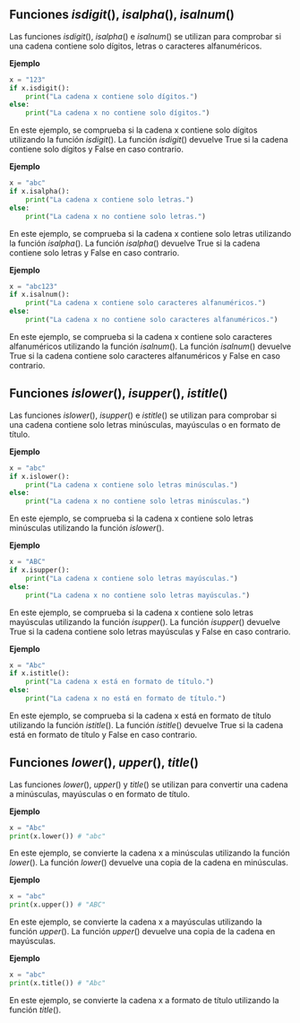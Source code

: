 ## Funciones *isdigit*(), *isalpha*(), *isalnum*()

Las funciones *isdigit*(), *isalpha*() e *isalnum*() se utilizan para comprobar si una cadena contiene solo dígitos, letras o caracteres alfanuméricos.

**Ejemplo**
```python
x = "123"
if x.isdigit():
    print("La cadena x contiene solo dígitos.")
else:
    print("La cadena x no contiene solo dígitos.")
```
En este ejemplo, se comprueba si la cadena x contiene solo dígitos utilizando la función *isdigit*().
La función *isdigit*() devuelve True si la cadena contiene solo dígitos y False en caso contrario.

**Ejemplo**
```python
x = "abc"
if x.isalpha():
    print("La cadena x contiene solo letras.")
else:
    print("La cadena x no contiene solo letras.")
```
En este ejemplo, se comprueba si la cadena x contiene solo letras utilizando la función *isalpha*().
La función *isalpha*() devuelve True si la cadena contiene solo letras y False en caso contrario.

**Ejemplo**
```python
x = "abc123"
if x.isalnum():
    print("La cadena x contiene solo caracteres alfanuméricos.")
else:
    print("La cadena x no contiene solo caracteres alfanuméricos.")
```
En este ejemplo, se comprueba si la cadena x contiene solo caracteres alfanuméricos utilizando la función *isalnum*().
La función *isalnum*() devuelve True si la cadena contiene solo caracteres alfanuméricos y False en caso contrario.

## Funciones *islower*(), *isupper*(), *istitle*()

Las funciones *islower*(), *isupper*() e *istitle*() se utilizan para comprobar si una cadena contiene solo letras minúsculas, mayúsculas o en formato de título.

**Ejemplo**
```python
x = "abc"
if x.islower():
    print("La cadena x contiene solo letras minúsculas.")
else:
    print("La cadena x no contiene solo letras minúsculas.")
```
En este ejemplo, se comprueba si la cadena x contiene solo letras minúsculas utilizando la función *islower*().

**Ejemplo**
```python
x = "ABC"
if x.isupper():
    print("La cadena x contiene solo letras mayúsculas.")
else:
    print("La cadena x no contiene solo letras mayúsculas.")
```
En este ejemplo, se comprueba si la cadena x contiene solo letras mayúsculas utilizando la función *isupper*().
La función *isupper*() devuelve True si la cadena contiene solo letras mayúsculas y False en caso contrario.

**Ejemplo**
```python
x = "Abc"
if x.istitle():
    print("La cadena x está en formato de título.")
else:
    print("La cadena x no está en formato de título.")
```
En este ejemplo, se comprueba si la cadena x está en formato de título utilizando la función *istitle*().
La función *istitle*() devuelve True si la cadena está en formato de título y False en caso contrario.

## Funciones *lower*(), *upper*(), *title*()

Las funciones *lower*(), *upper*() y *title*() se utilizan para convertir una cadena a minúsculas, mayúsculas o en formato de título.

**Ejemplo**
```python
x = "Abc"
print(x.lower()) # "abc"
```
En este ejemplo, se convierte la cadena x a minúsculas utilizando la función *lower*().
La función *lower*() devuelve una copia de la cadena en minúsculas.

**Ejemplo**
```python
x = "abc"
print(x.upper()) # "ABC"
```
En este ejemplo, se convierte la cadena x a mayúsculas utilizando la función *upper*().
La función *upper*() devuelve una copia de la cadena en mayúsculas.

**Ejemplo**
```python
x = "abc"
print(x.title()) # "Abc"
```
En este ejemplo, se convierte la cadena x a formato de título utilizando la función *title*().
